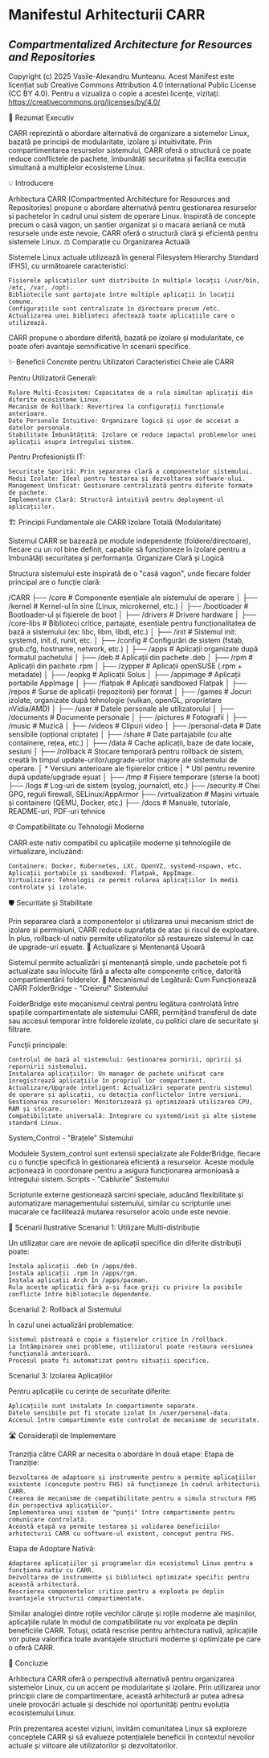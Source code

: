 # Manifestul Arhitecturii CARR
## *Compartmentalized Architecture for Resources and Repositories*

Copyright (c) 2025 Vasile-Alexandru Munteanu.
Acest Manifest este licențiat sub Creative Commons Attribution 4.0 International Public License (CC BY 4.0).
Pentru a vizualiza o copie a acestei licențe, vizitați: https://creativecommons.org/licenses/by/4.0/

🚀 Rezumat Executiv

CARR reprezintă o abordare alternativă de organizare a sistemelor Linux, bazată pe principii de modularitate, izolare și intuitivitate. Prin compartimentarea resurselor sistemului, CARR oferă o structură ce poate reduce conflictele de pachete, îmbunătăți securitatea și facilita execuția simultană a multiplelor ecosisteme Linux.

💡 Introducere

Arhitectura CARR (Compartmented Architecture for Resources and Repositories) propune o abordare alternativă pentru gestionarea resurselor și pachetelor în cadrul unui sistem de operare Linux. Inspirată de concepte precum o casă vagon, un șantier organizat și o macara aeriană ce mută resursele unde este nevoie, CARR oferă o structură clară și eficientă pentru sistemele Linux.
⚖️ Comparație cu Organizarea Actuală

Sistemele Linux actuale utilizează în general Filesystem Hierarchy Standard (FHS), cu următoarele caracteristici:

    Fișierele aplicațiilor sunt distribuite în multiple locații (/usr/bin, /etc, /var, /opt).
    Bibliotecile sunt partajate între multiple aplicații în locații comune.
    Configurațiile sunt centralizate în directoare precum /etc.
    Actualizarea unei biblioteci afectează toate aplicațiile care o utilizează.

CARR propune o abordare diferită, bazată pe izolare și modularitate, ce poate oferi avantaje semnificative în scenarii specifice.

✨ Beneficii Concrete pentru Utilizatori
Caracteristici Cheie ale CARR

Pentru Utilizatorii Generali:

    Rulare Multi-Ecosistem: Capacitatea de a rula simultan aplicații din diferite ecosisteme Linux.
    Mecanism de Rollback: Revertirea la configurații funcționale anterioare.
    Date Personale Intuitive: Organizare logică și ușor de accesat a datelor personale.
    Stabilitate Îmbunătățită: Izolare ce reduce impactul problemelor unei aplicații asupra întregului sistem.

Pentru Profesioniștii IT:

    Securitate Sporită: Prin separarea clară a componentelor sistemului.
    Medii Izolate: Ideal pentru testarea și dezvoltarea software-ului.
    Management Unificat: Gestionare centralizată pentru diferite formate de pachete.
    Implementare Clară: Structură intuitivă pentru deployment-ul aplicațiilor.

🏗️ Principii Fundamentale ale CARR
Izolare Totală (Modularitate)

Sistemul CARR se bazează pe module independente (foldere/directoare), fiecare cu un rol bine definit, capabile să funcționeze în izolare pentru a îmbunătăți securitatea și performanța.
Organizare Clară și Logică

Structura sistemului este inspirată de o "casă vagon", unde fiecare folder principal are o funcție clară:

/CARR
├── /core                   # Componente esențiale ale sistemului de operare
│   ├── /kernel             # Kernel-ul în sine (Linux, microkernel, etc.)
│   ├── /bootloader         # Bootloader-ul și fișierele de boot
│   ├── /drivers            # Drivere hardware
│   ├── /core-libs          # Biblioteci critice, partajate, esențiale pentru funcționalitatea de bază a sistemului (ex: libc, libm, libdl, etc.)
│   ├── /init               # Sistemul init: systemd, init.d, runit, etc.
│   ├── /config             # Configurări de sistem (fstab, grub.cfg, hostname, network, etc.)
│
├── /apps                   # Aplicații organizate după formatul pachetului
│   ├── /deb                # Aplicații din pachete .deb
│   ├── /rpm                # Aplicații din pachete .rpm
│   ├── /zypper             # Aplicații openSUSE (.rpm + metadate)
│   ├── /eopkg              # Aplicații Solus
│   ├── /appimage           # Aplicații portabile AppImage
│   ├── /flatpak            # Aplicații sandboxed Flatpak
│
├── /repos                  # Surse de aplicații (repozitorii) per format
│
├── /games                  # Jocuri izolate, organizate după tehnologie (vulkan, openGL, proprietare nVidia/AMD)
│
├── /user                   # Datele personale ale utilizatorului
│   ├── /documents          # Documente personale
│   ├── /pictures           # Fotografii
│   ├── /music              # Muzică
│   ├── /videos             # Clipuri video
│   ├── /personal-data      # Date sensibile (opțional criptate)
│   ├── /share              # Date partajabile (cu alte containere, rețea, etc.)
│
├── /data                   # Cache aplicații, baze de date locale, sesiuni
│
├── /rollback               # Stocare temporară pentru rollback de sistem, creată în timpul update-urilor/upgrade-urilor majore ale sistemului de operare.
│   * Versiuni anterioare ale fișierelor critice
│   * Util pentru revenire după update/upgrade eșuat
│
├── /tmp                    # Fișiere temporare (șterse la boot)
├── /logs                   # Log-uri de sistem (syslog, journalctl, etc.)
├── /security               # Chei GPG, reguli firewall, SELinux/AppArmor
├── /virtualization         # Mașini virtuale și containere (QEMU, Docker, etc.)
├── /docs                   # Manuale, tutoriale, README-uri, PDF-uri tehnice

🌐 Compatibilitate cu Tehnologii Moderne

CARR este nativ compatibil cu aplicațiile moderne și tehnologiile de virtualizare, incluzând:

    Containere: Docker, Kubernetes, LXC, OpenVZ, systemd-nspawn, etc.
    Aplicații portabile și sandboxed: Flatpak, AppImage.
    Virtualizare: Tehnologii ce permit rularea aplicațiilor în medii controlate și izolate.

🛡️ Securitate și Stabilitate

Prin separarea clară a componentelor și utilizarea unui mecanism strict de izolare și permisiuni, CARR reduce suprafața de atac și riscul de exploatare. În plus, rollback-ul nativ permite utilizatorilor să restaureze sistemul în caz de upgrade-uri eșuate.
🔄 Actualizare și Mentenanță Ușoară

Sistemul permite actualizări și mentenanță simple, unde pachetele pot fi actualizate sau înlocuite fără a afecta alte componente critice, datorită compartimentării folderelor.
🧠 Mecanismul de Legătură: Cum Funcționează CARR
FolderBridge - "Creierul" Sistemului

FolderBridge este mecanismul central pentru legătura controlată între spațiile compartimentate ale sistemului CARR, permițând transferul de date sau accesul temporar între folderele izolate, cu politici clare de securitate și filtrare.

Funcții principale:

    Controlul de bază al sistemului: Gestionarea pornirii, opririi și repornirii sistemului.
    Instalarea aplicațiilor: Un manager de pachete unificat care înregistrează aplicațiile în propriul lor compartiment.
    Actualizare/Upgrade inteligent: Actualizări separate pentru sistemul de operare și aplicații, cu detecția conflictelor între versiuni.
    Gestionarea resurselor: Monitorizează și optimizează utilizarea CPU, RAM și stocare.
    Compatibilitate universală: Integrare cu systemd/init și alte sisteme standard Linux.

System_Control - "Brațele" Sistemului

Modulele System_control sunt extensii specializate ale FolderBridge, fiecare cu o funcție specifică în gestionarea eficientă a resurselor. Aceste module acționează în coordonare pentru a asigura funcționarea armonioasă a întregului sistem.
Scripts - "Cablurile" Sistemului

Scripturile externe gestionează sarcini speciale, aducând flexibilitate și automatizare managementului sistemului, similar cu scripturile unei macarale ce facilitează mutarea resurselor acolo unde este nevoie.

📝 Scenarii Ilustrative
Scenariul 1: Utilizare Multi-distribuție

Un utilizator care are nevoie de aplicații specifice din diferite distribuții poate:

    Instala aplicații .deb în /apps/deb.
    Instala aplicații .rpm în /apps/rpm.
    Instala aplicații Arch în /apps/pacman.
    Rula aceste aplicații fără a-și face griji cu privire la posibile conflicte între bibliotecile dependente.

Scenariul 2: Rollback al Sistemului

În cazul unei actualizări problematice:

    Sistemul păstrează o copie a fișierelor critice în /rollback.
    La întâmpinarea unei probleme, utilizatorul poate restaura versiunea funcțională anterioară.
    Procesul poate fi automatizat pentru situații specifice.

Scenariul 3: Izolarea Aplicațiilor

Pentru aplicațiile cu cerințe de securitate diferite:

    Aplicațiile sunt instalate în compartimente separate.
    Datele sensibile pot fi stocate izolat în /user/personal-data.
    Accesul între compartimente este controlat de mecanisme de securitate.

🛣️ Considerații de Implementare

Tranziția către CARR ar necesita o abordare în două etape:
Etapa de Tranziție:

    Dezvoltarea de adaptoare și instrumente pentru a permite aplicațiilor existente (concepute pentru FHS) să funcționeze în cadrul arhitecturii CARR.
    Crearea de mecanisme de compatibilitate pentru a simula structura FHS din perspectiva aplicațiilor.
    Implementarea unui sistem de "punți" între compartimente pentru comunicare controlată.
    Această etapă va permite testarea și validarea beneficiilor arhitecturii CARR cu software-ul existent, conceput pentru FHS.

Etapa de Adoptare Nativă:

    Adaptarea aplicațiilor și programelor din ecosistemul Linux pentru a funcționa nativ cu CARR.
    Dezvoltarea de instrumente și biblioteci optimizate specific pentru această arhitectură.
    Rescrierea componentelor critice pentru a exploata pe deplin avantajele structurii compartimentate.

Similar analogiei dintre roțile vechilor căruțe și roțile moderne ale mașinilor, aplicațiile rulate în modul de compatibilitate nu vor exploata pe deplin beneficiile CARR. Totuși, odată rescrise pentru arhitectura nativă, aplicațiile vor putea valorifica toate avantajele structurii moderne și optimizate pe care o oferă CARR.

🎯 Concluzie

Arhitectura CARR oferă o perspectivă alternativă pentru organizarea sistemelor Linux, cu un accent pe modularitate și izolare. Prin utilizarea unor principii clare de compartimentare, această arhitectură ar putea adresa unele provocări actuale și deschide noi oportunități pentru evoluția ecosistemului Linux.

Prin prezentarea acestei viziuni, invităm comunitatea Linux să exploreze conceptele CARR și să evalueze potențialele beneficii în contextul nevoilor actuale și viitoare ale utilizatorilor și dezvoltatorilor.
